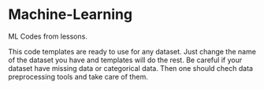 # Machine-Learning
ML Codes from lessons.

This code templates are ready to use for any dataset. Just change the name of the dataset you have and templates will do the rest. Be careful if your dataset 
have missing data or categorical data. Then one should chech data preprocessing tools and take care of them. 
